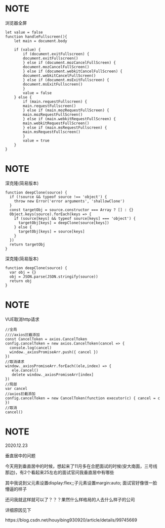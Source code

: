 # NOTE
<p>浏览器全屏</p>

```
let value = false
function handleFullscreen(){
    let main = document.body

    if (value) {
        if (document.exitFullscreen) {
        document.exitFullscreen()
        } else if (document.mozCancelFullScreen) {
        document.mozCancelFullScreen()
        } else if (document.webkitCancelFullScreen) {
        document.webkitCancelFullScreen()
        } else if (document.msExitFullscreen) {
        document.msExitFullscreen()
        }
        value = false
    } else {
        if (main.requestFullscreen) {
        main.requestFullscreen()
        } else if (main.mozRequestFullScreen) {
        main.mozRequestFullScreen()
        } else if (main.webkitRequestFullScreen) {
        main.webkitRequestFullScreen()
        } else if (main.msRequestFullscreen) {
        main.msRequestFullscreen()
        }
        value = true
    }
}
```


# NOTE
<p>深克隆(简易版本)</p>

```
function deepClone(source) {
  if (!source && typeof source !== 'object') {
    throw new Error('error arguments', 'shallowClone')
  }
  const targetObj = source.constructor === Array ? [] : {}
  Object.keys(source).forEach(keys => {
    if (source[keys] && typeof source[keys] === 'object') {
      targetObj[keys] = deepClone(source[keys])
    } else {
      targetObj[keys] = source[keys]
    }
  })
  return targetObj
}
```
<p>深克隆(简易版本)</p>

```
function deepClone(source) {
  var obj = {}
  obj = JSON.parse(JSON.stringify(source))
  return obj
}
```

# NOTE
<p>VUE取消http请求</p>

```
//全局
////axios拦截添加
const CancelToken = axios.CancelToken
config.cancelToken = new axios.CancelToken(cancel => {
  console.log(cancel)
  window._axiosPromiseArr.push({ cancel })
})
//取消请求
window._axiosPromiseArr.forEach((ele,index) => {
   ele.cancel()
   delete window._axiosPromiseArr[index]
})
//局部
var cancel
//axios拦截添加
config.cancelToken = new CancelToken(function executor(c) { cancel = c })
//取消
cancel()
```

# NOTE
2020.12.23
<p>垂直居中的问题</p>
<p>今天用到垂直居中的时候，想起来了11月多在合肥面试的时候(安大南面，三号线那边)，有2个看起来25左右的面试官问我垂直居中有哪些</p>
<p>其中我说到父元素设置display:flex;;子元素设置margin:auto;  面试官好像很一脸懵逼的样子</p>
还问我就这样就可以了？？？果然什么样格局的人去什么样子的公司
<p>详细原因见下</p>
<p>https://blog.csdn.net/houyibing930920/article/details/99745669</p>



